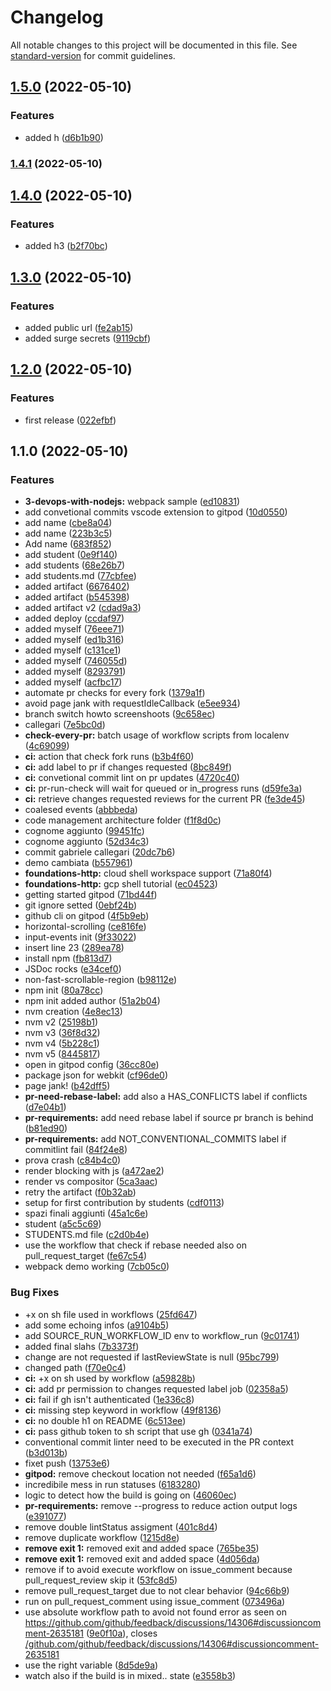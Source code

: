 # Changelog

All notable changes to this project will be documented in this file. See [standard-version](https://github.com/conventional-changelog/standard-version) for commit guidelines.

## [1.5.0](https://github.com/gabrielecallegari/2021-23.SA.UFS07/compare/v1.4.1...v1.5.0) (2022-05-10)


### Features

* added h ([d6b1b90](https://github.com/gabrielecallegari/2021-23.SA.UFS07/commit/d6b1b90c804c925467b3f613585b0f93bf59cd49))

### [1.4.1](https://github.com/gabrielecallegari/2021-23.SA.UFS07/compare/v1.4.0...v1.4.1) (2022-05-10)

## [1.4.0](https://github.com/gabrielecallegari/2021-23.SA.UFS07/compare/v1.3.0...v1.4.0) (2022-05-10)


### Features

* added h3 ([b2f70bc](https://github.com/gabrielecallegari/2021-23.SA.UFS07/commit/b2f70bc0422c6a3ed33d4acf47cdb31946818a45))

## [1.3.0](https://github.com/gabrielecallegari/2021-23.SA.UFS07/compare/v1.2.0...v1.3.0) (2022-05-10)


### Features

* added public url ([fe2ab15](https://github.com/gabrielecallegari/2021-23.SA.UFS07/commit/fe2ab155a1b642247e5dc7a5ee6be1d6e0516e09))
* added surge secrets ([9119cbf](https://github.com/gabrielecallegari/2021-23.SA.UFS07/commit/9119cbf462e76ed6eee6bd57250d0c8756599ff9))

## [1.2.0](https://github.com/gabrielecallegari/2021-23.SA.UFS07/compare/v1.1.0...v1.2.0) (2022-05-10)


### Features

* first release ([022efbf](https://github.com/gabrielecallegari/2021-23.SA.UFS07/commit/022efbfcd0a7d1dc32b13db59964ff2f9e31f922))

## 1.1.0 (2022-05-10)


### Features

* **3-devops-with-nodejs:** webpack sample ([ed10831](https://github.com/gabrielecallegari/2021-23.SA.UFS07/commit/ed1083170351f78b71c97b56afddb6a87b1b9e45))
* add convetional commits vscode extension to gitpod ([10d0550](https://github.com/gabrielecallegari/2021-23.SA.UFS07/commit/10d055055aa180fd43caad47b4f64372a4f88cf2))
* add name ([cbe8a04](https://github.com/gabrielecallegari/2021-23.SA.UFS07/commit/cbe8a049c15bac1941a484b6a4d4792a51d74964))
* add name ([223b3c5](https://github.com/gabrielecallegari/2021-23.SA.UFS07/commit/223b3c572054d105539f06160ed1f8643ec73ec1))
* Add name ([683f852](https://github.com/gabrielecallegari/2021-23.SA.UFS07/commit/683f85206844679da4a1d10342cc2469155b2b04))
* add student ([0e9f140](https://github.com/gabrielecallegari/2021-23.SA.UFS07/commit/0e9f1401f5121b64ca7670d84ac12f89b4e564c6))
* add students ([68e26b7](https://github.com/gabrielecallegari/2021-23.SA.UFS07/commit/68e26b71236ef7ee25045debdc753f741b8b215f))
* add students.md ([77cbfee](https://github.com/gabrielecallegari/2021-23.SA.UFS07/commit/77cbfeea74290630b953e06956503b4c48069570))
* added artifact ([6676402](https://github.com/gabrielecallegari/2021-23.SA.UFS07/commit/6676402599e163587837f80268fb1c50b5d46471))
* added artifact ([b545398](https://github.com/gabrielecallegari/2021-23.SA.UFS07/commit/b54539808ed0e28d0d2ce54ddea679ae6077cfaa))
* added artifact v2 ([cdad9a3](https://github.com/gabrielecallegari/2021-23.SA.UFS07/commit/cdad9a388014f7a42ed2ff3a04e01f49a08b5a0c))
* added deploy ([ccdaf97](https://github.com/gabrielecallegari/2021-23.SA.UFS07/commit/ccdaf9721f56b97272806cc4b4b0bf6b95c0bda0))
* added myself ([76eee71](https://github.com/gabrielecallegari/2021-23.SA.UFS07/commit/76eee7142663c10e32b53d02d0500af39dc046c9))
* added myself ([ed1b316](https://github.com/gabrielecallegari/2021-23.SA.UFS07/commit/ed1b3162a53f6b5ad94a00fe0d493564a999fa46))
* added myself ([c131ce1](https://github.com/gabrielecallegari/2021-23.SA.UFS07/commit/c131ce17686221d8de8da0455e1796c796ea0602))
* added myself ([746055d](https://github.com/gabrielecallegari/2021-23.SA.UFS07/commit/746055de6fd62444cf1b9d372a5a9019a000461c))
* added myself ([8293791](https://github.com/gabrielecallegari/2021-23.SA.UFS07/commit/8293791578f8dbf3b03faf70266e052b94c81bca))
* added myself ([acfbc17](https://github.com/gabrielecallegari/2021-23.SA.UFS07/commit/acfbc1725fc1e0f81607ec53385773b77a1d0e9c))
* automate pr checks for every fork ([1379a1f](https://github.com/gabrielecallegari/2021-23.SA.UFS07/commit/1379a1f4a9d72f336b97233832d9e8fc5a44942e))
* avoid page jank with requestIdleCallback ([e5ee934](https://github.com/gabrielecallegari/2021-23.SA.UFS07/commit/e5ee934da3c4564d39289344aa6b0d93d7488976))
* branch switch howto screenshoots ([9c658ec](https://github.com/gabrielecallegari/2021-23.SA.UFS07/commit/9c658ec4873768ff090caed0fc73917c024330f6))
* callegari ([7e5bc0d](https://github.com/gabrielecallegari/2021-23.SA.UFS07/commit/7e5bc0d63c37b981187502a42e8727b0f4bb1ca3))
* **check-every-pr:** batch usage of workflow scripts from localenv ([4c69099](https://github.com/gabrielecallegari/2021-23.SA.UFS07/commit/4c6909915b7072bf4a8e12fa18eada97c3c34230))
* **ci:** action that check fork runs ([b3b4f60](https://github.com/gabrielecallegari/2021-23.SA.UFS07/commit/b3b4f601575d01f8817ef24456cdb303e1dc1530))
* **ci:** add label to pr if changes requested ([8bc849f](https://github.com/gabrielecallegari/2021-23.SA.UFS07/commit/8bc849f0e23adee4a4dd435a6cb599f5490f5ceb))
* **ci:** convetional commit lint on pr updates ([4720c40](https://github.com/gabrielecallegari/2021-23.SA.UFS07/commit/4720c405897492ba1d6243a596cde7e8d1998478))
* **ci:** pr-run-check will wait for queued or in_progress runs ([d59fe3a](https://github.com/gabrielecallegari/2021-23.SA.UFS07/commit/d59fe3ac45237ac46116a0576b41114d32ce8676))
* **ci:** retrieve changes requested reviews for the current PR ([fe3de45](https://github.com/gabrielecallegari/2021-23.SA.UFS07/commit/fe3de457becd5fe00399de1001e298e11aecafbf))
* coalesed events ([abbbeda](https://github.com/gabrielecallegari/2021-23.SA.UFS07/commit/abbbeda4ee76044eef9e39beaff3f30a68f6add0))
* code management architecture folder ([f1f8d0c](https://github.com/gabrielecallegari/2021-23.SA.UFS07/commit/f1f8d0cdcd409497c0be4502ae6bf58439302f31))
* cognome aggiunto ([99451fc](https://github.com/gabrielecallegari/2021-23.SA.UFS07/commit/99451fc2ccd47b2f654754eb1b28628744f29c60))
* cognome aggiunto ([52d34c3](https://github.com/gabrielecallegari/2021-23.SA.UFS07/commit/52d34c34eec825220e43da80992ee684b8897e71))
* commit gabriele callegari ([20dc7b6](https://github.com/gabrielecallegari/2021-23.SA.UFS07/commit/20dc7b6a4d27aa5273ae3c3ef50b96c4ff8c57df))
* demo cambiata ([b557961](https://github.com/gabrielecallegari/2021-23.SA.UFS07/commit/b557961452ee097a6dfa21831f854dddb91fb475))
* **foundations-http:** cloud shell workspace support ([71a80f4](https://github.com/gabrielecallegari/2021-23.SA.UFS07/commit/71a80f417da4c8c53f155ce6e3e9e9ac95b20b23))
* **foundations-http:** gcp shell tutorial ([ec04523](https://github.com/gabrielecallegari/2021-23.SA.UFS07/commit/ec04523affc7df1e369d9206bb4825d2ec4fbb63))
* getting started gitpod ([71bd44f](https://github.com/gabrielecallegari/2021-23.SA.UFS07/commit/71bd44f92b37ba80afd8facfd97032afb9b1fef3))
* git ignore setted ([0ebf24b](https://github.com/gabrielecallegari/2021-23.SA.UFS07/commit/0ebf24b8df8fec34cafc1fffcbf9fff08563b7f4))
* github cli on gitpod ([4f5b9eb](https://github.com/gabrielecallegari/2021-23.SA.UFS07/commit/4f5b9ebc29be1b7e758eeedb50e28346c59a66ce))
* horizontal-scrolling ([ce816fe](https://github.com/gabrielecallegari/2021-23.SA.UFS07/commit/ce816fe6203461636339be9fce70156a38f8a395))
* input-events init ([9f33022](https://github.com/gabrielecallegari/2021-23.SA.UFS07/commit/9f330226433cb1c8d610a550a31b3fb316b20ab6))
* insert line 23 ([289ea78](https://github.com/gabrielecallegari/2021-23.SA.UFS07/commit/289ea7844b83d3f279a9ca6e64647f7b17723737))
* install npm ([fb813d7](https://github.com/gabrielecallegari/2021-23.SA.UFS07/commit/fb813d77a0419c3cb93df4156d0ba9355a23c52b))
* JSDoc rocks ([e34cef0](https://github.com/gabrielecallegari/2021-23.SA.UFS07/commit/e34cef0defc0bd61f17de60c5e30ba2bc357e27e))
* non-fast-scrollable-region ([b98112e](https://github.com/gabrielecallegari/2021-23.SA.UFS07/commit/b98112efcf762452140269fe8841e2e88e3d0cff))
* npm init ([80a78cc](https://github.com/gabrielecallegari/2021-23.SA.UFS07/commit/80a78cc1572a0d918183d5d402462b11ded1ae40))
* npm init added author ([51a2b04](https://github.com/gabrielecallegari/2021-23.SA.UFS07/commit/51a2b0464f1546ff859098e86a6847076ba89d4c))
* nvm creation ([4e8ec13](https://github.com/gabrielecallegari/2021-23.SA.UFS07/commit/4e8ec138be9b7d1c48b4d0e56bd047d851f71f8d))
* nvm v2 ([25198b1](https://github.com/gabrielecallegari/2021-23.SA.UFS07/commit/25198b1ba5362c5b296155c6e0873a5b45c0dbaa))
* nvm v3 ([36f8d32](https://github.com/gabrielecallegari/2021-23.SA.UFS07/commit/36f8d32d4e888811d0d11d3c08171e7b03ae6247))
* nvm v4 ([5b228c1](https://github.com/gabrielecallegari/2021-23.SA.UFS07/commit/5b228c161fce095ee55c53d5b55d781ccc36a70b))
* nvm v5 ([8445817](https://github.com/gabrielecallegari/2021-23.SA.UFS07/commit/844581767dc8ce6739a42bcdd9dcb2f6f6e961c6))
* open in gitpod config ([36cc80e](https://github.com/gabrielecallegari/2021-23.SA.UFS07/commit/36cc80ea3436baea5ce991544dcd91e41df59a6b))
* package json for webkit ([cf96de0](https://github.com/gabrielecallegari/2021-23.SA.UFS07/commit/cf96de0a2a30aef2c65684a54872f4a314b6c183))
* page jank! ([b42dff5](https://github.com/gabrielecallegari/2021-23.SA.UFS07/commit/b42dff53eee8bfb84d6ac7fc93c931c7c3b4b463))
* **pr-need-rebase-label:** add also a HAS_CONFLICTS label if conflicts ([d7e04b1](https://github.com/gabrielecallegari/2021-23.SA.UFS07/commit/d7e04b10eb3a732768db94af6c5b56ee5878ee51))
* **pr-requirements:** add need rebase label if source pr branch is behind ([b81ed90](https://github.com/gabrielecallegari/2021-23.SA.UFS07/commit/b81ed9029e311addbcd727485e689ccd2c606ba2))
* **pr-requirements:** add NOT_CONVENTIONAL_COMMITS label if commitlint fail ([84f24e8](https://github.com/gabrielecallegari/2021-23.SA.UFS07/commit/84f24e8196b8489efc42947143bbcc1c83ec7aa5))
* prova crash ([c84b4c0](https://github.com/gabrielecallegari/2021-23.SA.UFS07/commit/c84b4c0ef05558a8a6f0eafbb7c6996755d74347))
* render blocking with js ([a472ae2](https://github.com/gabrielecallegari/2021-23.SA.UFS07/commit/a472ae20ccc82183480ef21f7c514f97ac20d89d))
* render vs compositor ([5ca3aac](https://github.com/gabrielecallegari/2021-23.SA.UFS07/commit/5ca3aac2164169933efce27f65ccf79acab9a37c))
* retry the artifact ([f0b32ab](https://github.com/gabrielecallegari/2021-23.SA.UFS07/commit/f0b32ab42454a131c90393e9acbedeb0654faefd))
* setup for first contribution by students ([cdf0113](https://github.com/gabrielecallegari/2021-23.SA.UFS07/commit/cdf01137d797ff28fc9feb50b1fe38244f16f412))
* spazi finali aggiunti ([45a1c6e](https://github.com/gabrielecallegari/2021-23.SA.UFS07/commit/45a1c6e891ef7ff6ace0d5e60bd83f06859b1694))
* student ([a5c5c69](https://github.com/gabrielecallegari/2021-23.SA.UFS07/commit/a5c5c69cb6f335786ed12f9ee5f41b8c13a29789))
* STUDENTS.md file ([c2d0b4e](https://github.com/gabrielecallegari/2021-23.SA.UFS07/commit/c2d0b4eae1714b156d9cc2ee5b51d09bfc02510b))
* use the workflow that check if rebase needed also on pull_request_target ([fe67c54](https://github.com/gabrielecallegari/2021-23.SA.UFS07/commit/fe67c540310f232a63936c21f3515689406a1e78))
* webpack demo working ([7cb05c0](https://github.com/gabrielecallegari/2021-23.SA.UFS07/commit/7cb05c0553f3837320c1db50d61e5f071d4d8dee))


### Bug Fixes

* +x on sh file used in workflows ([25fd647](https://github.com/gabrielecallegari/2021-23.SA.UFS07/commit/25fd64787775039a034a0fbfdf321fcbcae8e7a5))
* add some echoing infos ([a9104b5](https://github.com/gabrielecallegari/2021-23.SA.UFS07/commit/a9104b5c3dd56edc26d6258ffb516895c1933345))
* add SOURCE_RUN_WORKFLOW_ID env to workflow_run ([9c01741](https://github.com/gabrielecallegari/2021-23.SA.UFS07/commit/9c01741c5da973a00a34233abeaa49f6a366e22c))
* added final slahs ([7b3373f](https://github.com/gabrielecallegari/2021-23.SA.UFS07/commit/7b3373fdf6710ee9123f6df4b3b72b30043b9a85))
* change are not requested if lastReviewState is null ([95bc799](https://github.com/gabrielecallegari/2021-23.SA.UFS07/commit/95bc79915fa0b1588a6c08a3d65f8695a49ae22c))
* changed path ([f70e0c4](https://github.com/gabrielecallegari/2021-23.SA.UFS07/commit/f70e0c42cad270fd0c5aa4d1df5df3b3c7141aeb))
* **ci:** +x on sh used by workflow ([a59828b](https://github.com/gabrielecallegari/2021-23.SA.UFS07/commit/a59828bd6f3aa91ea09858bfd13019baea216175))
* **ci:** add pr permission to changes requested label job ([02358a5](https://github.com/gabrielecallegari/2021-23.SA.UFS07/commit/02358a599b2d00550ea6deb1ef56f4af80c08c18))
* **ci:** fail if gh isn't authenticated ([1e336c8](https://github.com/gabrielecallegari/2021-23.SA.UFS07/commit/1e336c8aefeaefe38f8209ab7e8e2c9ca3052901))
* **ci:** missing step keyword in workflow ([49f8136](https://github.com/gabrielecallegari/2021-23.SA.UFS07/commit/49f813690696c9a5ba3b4bd80ed2dadce7943237))
* **ci:** no double h1 on README ([6c513ee](https://github.com/gabrielecallegari/2021-23.SA.UFS07/commit/6c513ee4f3fa25cac60ff902556a724e0752a32e))
* **ci:** pass github token to sh script that use gh ([0341a74](https://github.com/gabrielecallegari/2021-23.SA.UFS07/commit/0341a74b9da6731502db0f3ca2a9045aabc70b7e))
* conventional commit linter need to be executed in the PR context ([b3d013b](https://github.com/gabrielecallegari/2021-23.SA.UFS07/commit/b3d013b170ef9d72f0bc9d1965eae39f869400ba))
* fixet push ([13753e6](https://github.com/gabrielecallegari/2021-23.SA.UFS07/commit/13753e6333fe3069f3609b10a67d49b46056d362))
* **gitpod:** remove checkout location not needed ([f65a1d6](https://github.com/gabrielecallegari/2021-23.SA.UFS07/commit/f65a1d69dc2ebe375082ad53f05689e284f5337a))
* incredibile mess in run statuses ([6183280](https://github.com/gabrielecallegari/2021-23.SA.UFS07/commit/6183280fac77670ae21efb86b5210bf643f88442))
* logic to detect how the build is going on ([46060ec](https://github.com/gabrielecallegari/2021-23.SA.UFS07/commit/46060ec0ff936569922519c798f119c728d3eb1d))
* **pr-requirements:** remove --progress to reduce action output logs ([e391077](https://github.com/gabrielecallegari/2021-23.SA.UFS07/commit/e391077817b7733c95a8be233f961cc03b3c9506))
* remove double lintStatus assigment ([401c8d4](https://github.com/gabrielecallegari/2021-23.SA.UFS07/commit/401c8d4bd4cdedd50a7979155dbae73f23b0344f))
* remove duplicate workflow ([1215d8e](https://github.com/gabrielecallegari/2021-23.SA.UFS07/commit/1215d8e65801063e24a9929cfcf9396f00b72a7c))
* **remove exit 1:** removed exit  and added space ([765be35](https://github.com/gabrielecallegari/2021-23.SA.UFS07/commit/765be3568f97cf87a87fbdd14359752838edf3f1))
* **remove exit 1:** removed exit  and added space ([4d056da](https://github.com/gabrielecallegari/2021-23.SA.UFS07/commit/4d056da8fceb5dfa1f4a3ec50fe4bb675d5a8492))
* remove if to avoid execute workflow on issue_comment because pull_request_review skip it ([53fc8d5](https://github.com/gabrielecallegari/2021-23.SA.UFS07/commit/53fc8d5d8b3f95e5d8524793606597af41fd5cd8))
* remove pull_request_target due to not clear behavior ([94c66b9](https://github.com/gabrielecallegari/2021-23.SA.UFS07/commit/94c66b9dadb194ca76cf7c6db1a739c361389d4e))
* run on pull_request_comment using issue_comment ([073496a](https://github.com/gabrielecallegari/2021-23.SA.UFS07/commit/073496af8013c670a5f29036e1793ab76537daa9))
* use absolute workflow path to avoid not found error as seen on https://github.com/github/feedback/discussions/14306#discussioncomment-2635181 ([9e0f10a](https://github.com/gabrielecallegari/2021-23.SA.UFS07/commit/9e0f10a9d98647dcb3784b8b95d8d9666b40c604)), closes [/github.com/github/feedback/discussions/14306#discussioncomment-2635181](https://github.com/gabrielecallegari//github.com/github/feedback/discussions/14306/issues/discussioncomment-2635181)
* use the right variable ([8d5de9a](https://github.com/gabrielecallegari/2021-23.SA.UFS07/commit/8d5de9ad46bda15c25e7ce01eb726df1f5a27a67))
* watch also if the build is in mixed.. state ([e3558b3](https://github.com/gabrielecallegari/2021-23.SA.UFS07/commit/e3558b308e6404f96879d7d8f34222d8e545593e))
